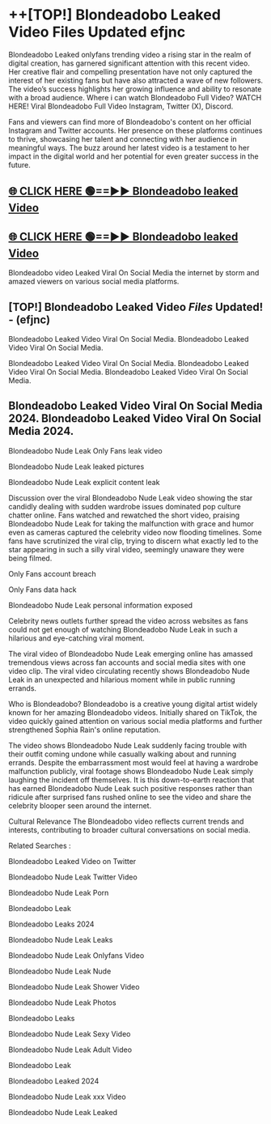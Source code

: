 # ++[TOP!] Blondeadobo Leaked Video Files Updated efjnc<br>

Blondeadobo Leaked onlyfans trending video a rising star in the realm of digital creation, has garnered significant attention with this recent video. Her creative flair and compelling presentation have not only captured the interest of her existing fans but have also attracted a wave of new followers. The video’s success highlights her growing influence and ability to resonate with a broad audience.
Where i can watch Blondeadobo Full Video? WATCH HERE! Viral Blondeadobo Full Video Instagram, Twitter (X), Discord.


Fans and viewers can find more of Blondeadobo's content on her official Instagram and Twitter accounts. Her presence on these platforms continues to thrive, showcasing her talent and connecting with her audience in meaningful ways. The buzz around her latest video is a testament to her impact in the digital world and her potential for even greater success in the future.


## [🌐 CLICK HERE 🟢==►► Blondeadobo leaked Video ](https://xnudes.xyz/go)

## [🌐 CLICK HERE 🟢==►► Blondeadobo leaked Video ](https://xnudes.xyz/go)



Blondeadobo video Leaked Viral On Social Media the internet by storm and amazed viewers on various social media platforms.


## [TOP!] Blondeadobo Leaked Video *Files* Updated! - (efjnc)

Blondeadobo Leaked Video Viral On Social Media. Blondeadobo Leaked Video Viral On Social Media.

Blondeadobo Leaked Video Viral On Social Media. Blondeadobo Leaked Video Viral On Social Media. Blondeadobo Leaked Video Viral On Social Media.


## Blondeadobo Leaked Video Viral On Social Media 2024. Blondeadobo Leaked Video Viral On Social Media 2024.
Blondeadobo Nude Leak Only Fans leak video

Blondeadobo Nude Leak leaked pictures

Blondeadobo Nude Leak explicit content leak

Discussion over the viral Blondeadobo Nude Leak video showing the star candidly dealing with sudden wardrobe issues dominated pop culture chatter online. Fans watched and rewatched the short video, praising Blondeadobo Nude Leak for taking the malfunction with grace and humor even as cameras captured the celebrity video now flooding timelines. Some fans have scrutinized the viral clip, trying to discern what exactly led to the star appearing in such a silly viral video, seemingly unaware they were being filmed.


Only Fans account breach

Only Fans data hack

Blondeadobo Nude Leak personal information exposed

Celebrity news outlets further spread the video across websites as fans could not get enough of watching Blondeadobo Nude Leak in such a hilarious and eye-catching viral moment.


The viral video of Blondeadobo Nude Leak emerging online has amassed tremendous views across fan accounts and social media sites with one video clip. The viral video circulating recently shows Blondeadobo Nude Leak in an unexpected and hilarious moment while in public running errands.


Who is Blondeadobo? Blondeadobo is a creative young digital artist widely known for her amazing Blondeadobo videos. Initially shared on TikTok, the video quickly gained attention on various social media platforms and further strengthened Sophia Rain's online reputation.

The video shows Blondeadobo Nude Leak suddenly facing trouble with their outfit coming undone while casually walking about and running errands. Despite the embarrassment most would feel at having a wardrobe malfunction publicly, viral footage shows Blondeadobo Nude Leak simply laughing the incident off themselves. It is this down-to-earth reaction that has earned Blondeadobo Nude Leak such positive responses rather than ridicule after surprised fans rushed online to see the video and share the celebrity blooper seen around the internet.

Cultural Relevance The Blondeadobo video reflects current trends and interests, contributing to broader cultural conversations on social media.

Related Searches :

Blondeadobo Leaked Video on Twitter

Blondeadobo Nude Leak Twitter Video

Blondeadobo Nude Leak Porn

Blondeadobo Leak 

Blondeadobo Leaks 2024

Blondeadobo Nude Leak Leaks

Blondeadobo Nude Leak Onlyfans Video

Blondeadobo Nude Leak Nude

Blondeadobo Nude Leak Shower Video

Blondeadobo Nude Leak Photos

Blondeadobo Leaks

Blondeadobo Nude Leak Sexy Video

Blondeadobo Nude Leak Adult Video

Blondeadobo Leak

Blondeadobo Leaked 2024

Blondeadobo Nude Leak xxx Video

Blondeadobo Nude Leak Leaked